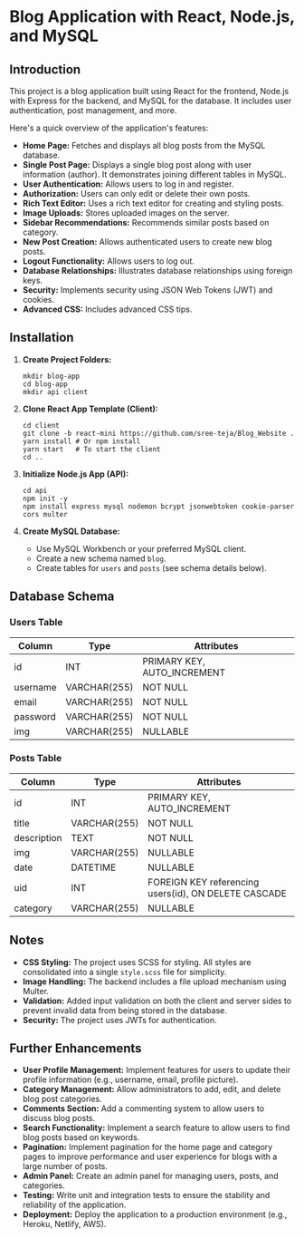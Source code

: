 # Blog Application with React, Node.js, and MySQL

## Introduction

This project is a blog application built using React for the frontend, Node.js with Express for the backend, and MySQL for the database. It includes user authentication, post management, and more.

Here's a quick overview of the application's features:

-   **Home Page:** Fetches and displays all blog posts from the MySQL database.
-   **Single Post Page:** Displays a single blog post along with user information (author).  It demonstrates joining different tables in MySQL.
-   **User Authentication:** Allows users to log in and register.
-   **Authorization:**  Users can only edit or delete their own posts.
-   **Rich Text Editor:** Uses a rich text editor for creating and styling posts.
-   **Image Uploads:** Stores uploaded images on the server.
-   **Sidebar Recommendations:** Recommends similar posts based on category.
-   **New Post Creation:**  Allows authenticated users to create new blog posts.
-   **Logout Functionality:** Allows users to log out.
-   **Database Relationships:**  Illustrates database relationships using foreign keys.
-   **Security:** Implements security using JSON Web Tokens (JWT) and cookies.
-   **Advanced CSS:** Includes advanced CSS tips.

## Installation

1.  **Create Project Folders:**

    ```
    mkdir blog-app
    cd blog-app
    mkdir api client
    ```

2.  **Clone React App Template (Client):**

    ```
    cd client
    git clone -b react-mini https://github.com/sree-teja/Blog_Website .
    yarn install # Or npm install
    yarn start   # To start the client
    cd ..
    ```

3.  **Initialize Node.js App (API):**

    ```
    cd api
    npm init -y
    npm install express mysql nodemon bcrypt jsonwebtoken cookie-parser cors multer
    ```

4.  **Create MySQL Database:**

    *   Use MySQL Workbench or your preferred MySQL client.
    *   Create a new schema named `blog`.
    *   Create tables for `users` and `posts` (see schema details below).

## Database Schema

### Users Table

| Column     | Type         | Attributes                       |
|------------|--------------|----------------------------------|
| id         | INT          | PRIMARY KEY, AUTO_INCREMENT      |
| username   | VARCHAR(255) | NOT NULL                         |
| email      | VARCHAR(255) | NOT NULL                         |
| password   | VARCHAR(255) | NOT NULL                         |
| img        | VARCHAR(255) | NULLABLE                         |

### Posts Table

| Column          | Type          | Attributes                       |
|-----------------|---------------|----------------------------------|
| id              | INT           | PRIMARY KEY, AUTO_INCREMENT      |
| title           | VARCHAR(255)  | NOT NULL                         |
| description     | TEXT          | NOT NULL                         |
| img             | VARCHAR(255)  | NULLABLE                         |
| date            | DATETIME      | NULLABLE                         |
| uid             | INT           | FOREIGN KEY referencing users(id),  ON DELETE CASCADE |
| category        | VARCHAR(255)  | NULLABLE                         |


## Notes

*   **CSS Styling:**  The project uses SCSS for styling. All styles are consolidated into a single `style.scss` file for simplicity. 
*   **Image Handling:**  The backend includes a file upload mechanism using Multer.
*   **Validation:** Added input validation on both the client and server sides to prevent invalid data from being stored in the database.
*   **Security:**  The project uses JWTs for authentication. 


## Further Enhancements

*   **User Profile Management:** Implement features for users to update their profile information (e.g., username, email, profile picture).
*   **Category Management:**  Allow administrators to add, edit, and delete blog post categories.
*   **Comments Section:**  Add a commenting system to allow users to discuss blog posts.
*   **Search Functionality:** Implement a search feature to allow users to find blog posts based on keywords.
*   **Pagination:**  Implement pagination for the home page and category pages to improve performance and user experience for blogs with a large number of posts.
*   **Admin Panel:** Create an admin panel for managing users, posts, and categories.
*   **Testing:** Write unit and integration tests to ensure the stability and reliability of the application.
*   **Deployment:** Deploy the application to a production environment (e.g., Heroku, Netlify, AWS).
